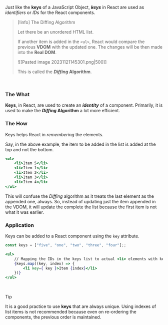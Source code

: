 Just like the **keys** of a JavaScript Object, ***keys*** in React are used as *identifiers* or *IDs* for the React components.
<br>


>[!info] The Diffing Algorithm
>
>Let there be an unordered HTML list.
>
>If another item is added in the `<ul>`, React would compare the previous **VDOM** with the updated one. The changes will be then made into the **Real DOM**.
>
>
>
>![[Pasted image 20231121145301.png|500]]
>
>
>This is called the ***Diffing* Algorithm**.

<br>

### The What
**Keys**, in React, are used to create an ***identity*** of a component. Primarily, it is used to make the ***Diffing* Algorithm** a lot more efficient.

### The How
Keys helps React in *remembering* the elements.

Say, in the above example, the item to be added in the list is added at the top and not the bottom.

```jsx
<ul>
	<li>Item 5</li>
	<li>Item 1</li>
	<li>Item 2</li>
	<li>Item 3</li>
	<li>Item 4</li>
</ul>
```

This will confuse the *Diffing* algorithm as it treats the last element as the appended one, always. So, instead of updating just the item appended in the VDOM, it will update the complete the list because the first item is not what it was earlier.

### Application
Keys can be added to a React component using the `key` attribute.
```jsx
const keys = ["five", "one", "two", "three", "four"];;

<ul>
	// Mapping the IDs in the keys list to actual <li> elements with keys 
	{keys.map((key, index) => {
		<li key={ key }>Item {index}</li>
	})}
</ul>
```

<br>

> [!tip]
> It is a good practice to use **keys** that are always unique. Using indexes of list items is not recommended because even on re-ordering the components, the previous order is maintained.
> 



